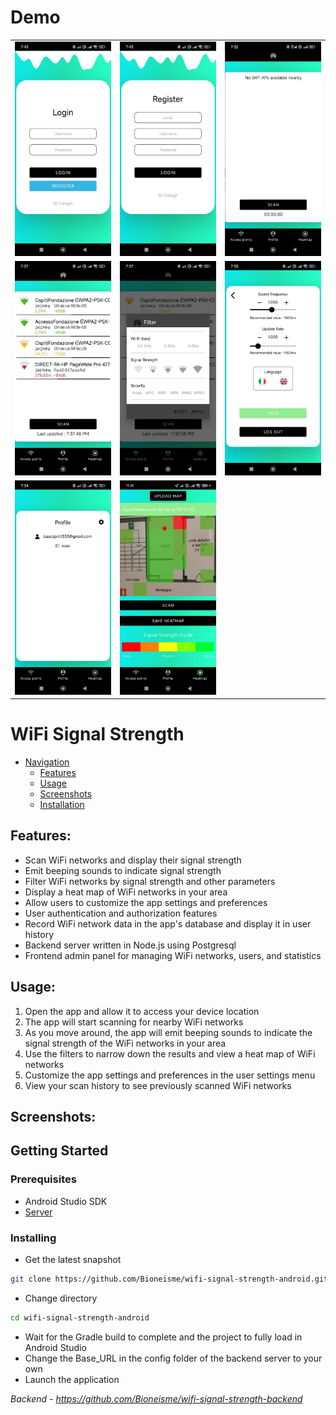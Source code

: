 # Demo

<table>
  <tr>
    <td><img src="screenshot/login.jpg" alt="Login page" width="250"/></td>
    <td><img src="screenshot/register.jpg" alt="Register page" width="250"/></td>
    <td><img src="screenshot/empty-wifi.jpg" alt="Another page" width="250"/></td>
  </tr>
  <tr>
    <td><img src="screenshot/wifis.jpg" alt="Login page" width="250"/></td>
    <td><img src="screenshot/filter.jpg" alt="Register page" width="250"/></td>
    <td><img src="screenshot/setting.jpg" alt="Another page" width="250"/></td>
  </tr>
    <tr>
    <td><img src="screenshot/profile.jpg" alt="Login page" width="250"/></td>
    <td><img src="screenshot/heatmap.jpg" alt="Register page" width="250"/></td>
  </tr>
</table>

# WiFi Signal Strength

- [Navigation](#navigation)
  - [Features](#features)
  - [Usage](#usage)
  - [Screenshots](#screenshots)
  - [Installation](#prerequisites)

## Features:

- Scan WiFi networks and display their signal strength
- Emit beeping sounds to indicate signal strength
- Filter WiFi networks by signal strength and other parameters
- Display a heat map of WiFi networks in your area
- Allow users to customize the app settings and preferences
- User authentication and authorization features
- Record WiFi network data in the app's database and display it in user history
- Backend server written in Node.js using Postgresql
- Frontend admin panel for managing WiFi networks, users, and statistics

## Usage:

1. Open the app and allow it to access your device location
2. The app will start scanning for nearby WiFi networks
3. As you move around, the app will emit beeping sounds to indicate the signal strength of the WiFi networks in your area
4. Use the filters to narrow down the results and view a heat map of WiFi networks
5. Customize the app settings and preferences in the user settings menu
6. View your scan history to see previously scanned WiFi networks

## Screenshots:

## Getting Started

### Prerequisites

- Android Studio SDK
- [Server](https://github.com/Bioneisme/wifi-signal-strength-backend)

### Installing

- Get the latest snapshot

```bash
git clone https://github.com/Bioneisme/wifi-signal-strength-android.git
```

- Change directory

```bash
cd wifi-signal-strength-android
```

- Wait for the Gradle build to complete and the project to fully load in Android Studio
- Change the Base_URL in the config folder of the backend server to your own
- Launch the application

_Backend - https://github.com/Bioneisme/wifi-signal-strength-backend_

